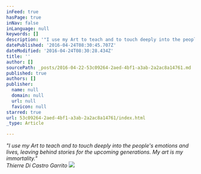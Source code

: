 ```yaml
---
inFeed: true
hasPage: true
inNav: false
inLanguage: null
keywords: []
description: '"I use my Art to teach and to touch deeply into the people’s emotions and lives, leaving behind stories for the upcoming generations. My art is my immortality." Thierre Di Castro Garrito '
datePublished: '2016-04-24T08:30:45.707Z'
dateModified: '2016-04-24T08:30:28.434Z'
title: ''
author: []
sourcePath: _posts/2016-04-22-53c09264-2aed-4bf1-a3ab-2a2ac8a14761.md
published: true
authors: []
publisher:
  name: null
  domain: null
  url: null
  favicon: null
starred: true
url: 53c09264-2aed-4bf1-a3ab-2a2ac8a14761/index.html
_type: Article

---
```

_"I use my Art to teach and to touch deeply into the people's emotions and lives, leaving behind stories for the upcoming generations. My art is my immortality."_  
_Thierre Di Castro Garrito_
![](https://the-grid-user-content.s3-us-west-2.amazonaws.com/91d7ef2a-4a0f-48d7-a67c-4456fcd561df.jpg)